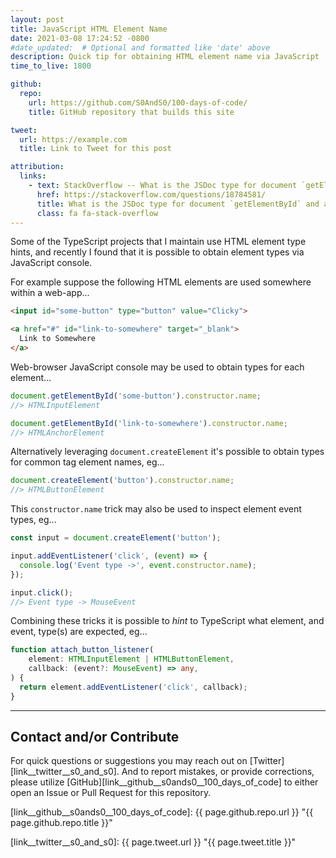 ```yaml
---
layout: post
title: JavaScript HTML Element Name
date: 2021-03-08 17:24:52 -0800
#date_updated:  # Optional and formatted like 'date' above
description: Quick tip for obtaining HTML element name via JavaScript
time_to_live: 1800

github:
  repo:
    url: https://github.com/S0AndS0/100-days-of-code/
    title: GitHub repository that builds this site

tweet:
  url: https://example.com
  title: Link to Tweet for this post

attribution:
  links:
    - text: StackOverflow -- What is the JSDoc type for document `getElementById` and a JQuery Element?
      href: https://stackoverflow.com/questions/18784581/
      title: What is the JSDoc type for document `getElementById` and a JQuery Element?
      class: fa fa-stack-overflow
---
```




Some of the TypeScript projects that I maintain use HTML element type hints, and recently I found that it is possible to obtain element types via JavaScript console.


For example suppose the following HTML elements are used somewhere within a web-app...


```html
<input id="some-button" type="button" value="Clicky">

<a href="#" id="link-to-somewhere" target="_blank">
  Link to Somewhere
</a>
```


Web-browser JavaScript console may be used to obtain types for each element...


```javascript
document.getElementById('some-button').constructor.name;
//> HTMLInputElement

document.getElementById('link-to-somewhere').constructor.name;
//> HTMLAnchorElement
```


Alternatively leveraging `document.createElement` it's possible to obtain types for common tag element names, eg...


```javascript
document.createElement('button').constructor.name;
//> HTMLButtonElement
```


This `constructor.name` trick may also be used to inspect element event types, eg...


```javascript
const input = document.createElement('button');

input.addEventListener('click', (event) => {
  console.log('Event type ->', event.constructor.name);
});

input.click();
//> Event type -> MouseEvent
```


Combining these tricks it is possible to _hint_ to TypeScript what element, and event, type(s) are expected, eg...


```typescript
function attach_button_listener(
    element: HTMLInputElement | HTMLButtonElement,
    callback: (event?: MouseEvent) => any,
) {
  return element.addEventListener('click', callback);
}
```


______


## Contact and/or Contribute
[heading__contact_andor_contribute]: #contact-andor-contribute


For quick questions or suggestions you may reach out on [Twitter][link__twitter__s0_and_s0]. And to report mistakes, or provide corrections, please utilize [GitHub][link__github__s0ands0__100_days_of_code] to either open an Issue or Pull Request for this repository.



[link__github__s0ands0__100_days_of_code]: {{ page.github.repo.url }} "{{ page.github.repo.title }}"

[link__twitter__s0_and_s0]: {{ page.tweet.url }} "{{ page.tweet.title }}"

